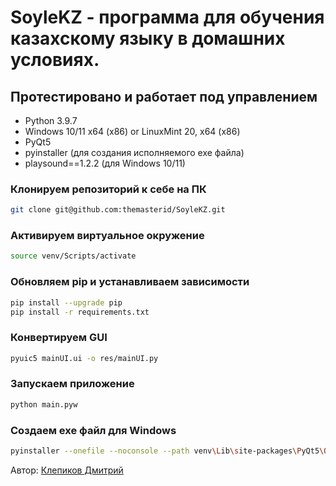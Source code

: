 # SoyleKZ - программа для обучения казахскому языку в домашних условиях.

## Протестировано и работает под управлением

- Python 3.9.7
- Windows 10/11 x64 (x86) or LinuxMint 20, x64 (x86)
- PyQt5
- pyinstaller (для создания исполняемого exe файла)
- playsound==1.2.2 (для Windows 10/11)


### Клонируем репозиторий к себе на ПК

```bash
git clone git@github.com:themasterid/SoyleKZ.git
```

### Активируем виртуальное окружение

```bash
source venv/Scripts/activate
```

### Обновляем pip и устанавливаем зависимости

```bash
pip install --upgrade pip
pip install -r requirements.txt
```

### Конвертируем GUI

```bash
pyuic5 mainUI.ui -o res/mainUI.py
```

### Запускаем приложение

```bash
python main.pyw
```


### Создаем exe файл для Windows

```bash
pyinstaller --onefile --noconsole --path venv\Lib\site-packages\PyQt5\Qt\bin main.pyw
```

Автор: [Клепиков Дмитрий](https://github.com/themasterid)
